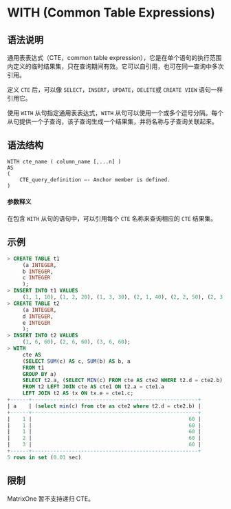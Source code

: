 # **WITH (Common Table Expressions)**

## **语法说明**

通用表表达式（CTE，common table expression），它是在单个语句的执行范围内定义的临时结果集，只在查询期间有效。它可以自引用，也可在同一查询中多次引用。

定义 `CTE` 后，可以像 `SELECT`，`INSERT`，`UPDATE`，`DELETE`或 `CREATE VIEW` 语句一样引用它。

使用 `WITH` 从句指定通用表表达式，`WITH` 从句可以使用一个或多个逗号分隔。每个从句提供一个子查询，该子查询生成一个结果集，并将名称与子查询关联起来。

## **语法结构**

```
WITH cte_name ( column_name [,...n] )
AS
(
    CTE_query_definition –- Anchor member is defined.
)
```

#### 参数释义

在包含 `WITH` 从句的语句中，可以引用每个 `CTE` 名称来查询相应的 `CTE` 结果集。

## **示例**

```sql
> CREATE TABLE t1
     (a INTEGER,
     b INTEGER,
     c INTEGER
     );
> INSERT INTO t1 VALUES
     (1, 1, 10), (1, 2, 20), (1, 3, 30), (2, 1, 40), (2, 2, 50), (2, 3, 60);
> CREATE TABLE t2
     (a INTEGER,
     d INTEGER,
     e INTEGER
     );
> INSERT INTO t2 VALUES
     (1, 6, 60), (2, 6, 60), (3, 6, 60);
> WITH
     cte AS
     (SELECT SUM(c) AS c, SUM(b) AS b, a
     FROM t1
     GROUP BY a)
     SELECT t2.a, (SELECT MIN(c) FROM cte AS cte2 WHERE t2.d = cte2.b)
     FROM t2 LEFT JOIN cte AS cte1 ON t2.a = cte1.a
     LEFT JOIN t2 AS tx ON tx.e = cte1.c;
+------+------------------------------------------------------+
| a    | (select min(c) from cte as cte2 where t2.d = cte2.b) |
+------+------------------------------------------------------+
|    1 |                                                   60 |
|    1 |                                                   60 |
|    1 |                                                   60 |
|    2 |                                                   60 |
|    3 |                                                   60 |
+------+------------------------------------------------------+
5 rows in set (0.01 sec)
```

## **限制**

MatrixOne 暂不支持递归 CTE。
